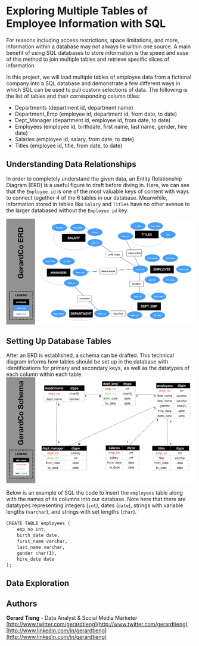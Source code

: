 # Exploring Multiple Tables of Employee Information with SQL
For reasons including access restrictions, space limitations, and more, information within a database may not always lie within one source. A main benefit of using SQL databases to store information is the speed and ease of this method to join multiple tables and retrieve specific slices of information.

In this project, we will load multiple tables of employee data from a fictional company into a SQL database and demonstrate a few different ways in which SQL can be used to pull custom selections of data. The following is the list of tables and their corresponding column titles:

 - Departments (department id, department name)
 - Department_Emp (employee id, department id, from date, to date)
 - Dept_Manager (department id, employee id, from date, to date)
 - Employees (employee id, birthdate, first name, last name, gender, hire date)
 - Salaries (employee id, salary, from date, to date)
 - Titles (employee id, title, from date, to date)

## Understanding Data Relationships
In order to completely understand the given data, an Entity Relationship Diagram (ERD) is a useful figure to draft before diving in. Here, we can see that the `Employee id` is one of the most valuable keys of content with ways to connect together 4 of the 6 tables in our database. Meanwhile, information stored in tables like `Salary` and `Titles` have no other avenue to the larger databased without the `Employee id` key.

![](https://github.com/gtieng/sql-challenge/blob/master/EmployeeSQL/sql_erd.001.png)

## Setting Up Database Tables
After an ERD is established, a schema can be drafted. This technical diagram informs how tables should be set up in the database with identifications for primary and secondary keys, as well as the datatypes of each column within each table.
![](https://github.com/gtieng/sql-challenge/blob/master/EmployeeSQL/sql_schema.004.png)

Below is an example of SQL the code to insert the `employees` table along with the names of its columns into our database. Note here that there are datatypes representing integers (`int`), dates (`date`), strings with variable lengths (`varchar`), and strings with set lengths (`char`).

```
CREATE TABLE employees (
    emp_no int,
    birth_date date,
    first_name varchar,
    last_name varchar,
    gender char(1),
    hire_date date  
);
```

## Data Exploration




## Authors

**Gerard Tieng** - Data Analyst & Social Media Marketer \
[http://www.twitter.com/gerardtieng](http://www.twitter.com/gerardtieng) \
[http://www.linkedin.com/in/gerardtieng](http://www.linkedin.com/in/gerardtieng)
